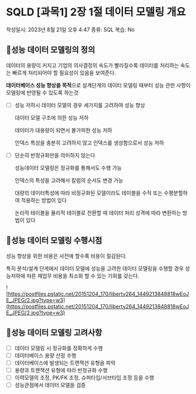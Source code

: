 # SQLD [과목1] 2장 1절 데이터 모델링 개요

작성일시: 2023년 8월 21일 오후 4:47
종류: SQL
복습: No

## 🟰성능 데이터 모델링의 정의

데이터의 용량이 커지고 기업의 의사결정의 속도가 빨라질수록 데이터를 처리하는 속도는 빠르게 처리되어야 할 필요성이 있음을 보여준다.

**데이터베이스 성능 향상을 목적**으로 설계단계의 데이터 모델링 때부터 성능 관련 사항이 모델링에 반영될 수 있도록 하는것

- [ ]  성능 저하시 데이터 모델의 경우 세가지를 고려하여 성능 향상
    
    데이터 모델 구조에 의한 성능 저하
    
    데이터가 대용량이 되면서 불가피한 성능 저하
    
    인덱스 특성을 충분히 고려하지 않고 인덱스를 생성함으로서 성능 저하
    
- [ ]  단순히 반정규화만을 의미하지 않는다
    
    성능데이터 모델링은 정규화를 통해서도 수행 가능
    
    인덱스의 특성을 고려해서 칼럼의 순서도 변경 가능
    
    대량의 데이터특성에 따라 비정규화된 모델이라도 테이블을 수직 또는 수평분할하여 적용하는 방법이 있다
    
    논리적 테이블을 물리적 테이블로 전환할 때 데이터 처리 성격에 따라 변환하는 방법이 있다
    

## 🟰성능 데이터 모델링 수행시점

성능 향상을 위한 비용은 사전에 할수록 비용이 절감된다.

특히 분석/설계 단게에서 데이터 모델에 성능을 고려한 데이터 모델링을 수행할 경우 성능저하에 따른 재업무 비용을 최소화 할 수 있는 기회를 갖는다.

![https://postfiles.pstatic.net/20151204_170/liberty264_1449213848818wEoJE_JPEG/2.jpg?type=w3](https://postfiles.pstatic.net/20151204_170/liberty264_1449213848818wEoJE_JPEG/2.jpg?type=w3)

## 🟰성능 데이터 모델링 고려사항

- [ ]  데이터 모델링 시 정규화를 정확하게 수행
- [ ]  데이터베이스 용량 산정 수행
- [ ]  데이터베이스에 발생되는 트랜잭션 유형을 파악
- [ ]  용량과 트랜잭션 유형에 따라 반정규화 수행
- [ ]  이력모델의 조정, PK/FK 조정, 슈퍼타입/서브타입 조정 등을 수행
- [ ]  성능관점에서 데이터 모델을 검증